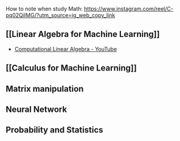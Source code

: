 How to note when study Math: https://www.instagram.com/reel/C-pq02QiIMG/?utm_source=ig_web_copy_link
## [[Linear Algebra for Machine Learning]]
+  [Computational Linear Algebra - YouTube](https://www.youtube.com/playlist?list=PLtmWHNX-gukIc92m1K0P6bIOnZb-mg0hY)
## [[Calculus for Machine Learning]]

## Matrix manipulation

## Neural Network

## Probability and Statistics
